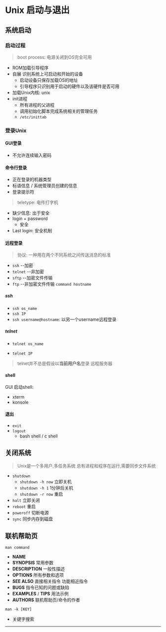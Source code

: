 # Unix 启动与退出

## 系统启动

### 启动过程
> boot process: 电源关闭到OS完全可用
* ROM加载引导程序
* 自展 识别系统上可启动和开始的设备
    * 启动设备只保存加载OS的地址
    * 引导程序只识别用于启动的硬件以及该硬件是否可用
* 加载Unix内核: unix
* init进程
	* 所有进程的父进程
	* 调用初始化脚本完成系统相关的管理任务
	* `/etc/inittab`
### 登录Unix
#### GUI登录

* 不允许连续输入密码

#### 命令行登录
* 正在登录的机器类型
* 标语信息 / 系统管理员创建的信息
* 登录提示符
> teletype: 电传打字机
* 缺少信息: 出于安全
* login + password
    * 安全
* Last login: 安全机制
#### 远程登录
> 协议: 一种用在两个不同系统之间传送消息的标准
* `ssh` --加密
* `telnet` --非加密
* `sftp` --加密文件传输
* `ftp` --非加密文件传输
`command hostname`
##### ssh

* `ssh os_name`
* `ssh IP`
* `ssh username@hostname`: 以另一个username远程登录

##### telnet

* `telnet os_name`

* `telnet IP`

> telnet并不总是假设以**当前用户名**登录 远程服务器
#### shell
GUI 启动shell:
* xterm
* konsole
#### 退出
* `exit`
* `logout`
    * bash shell / c shell 
## 关闭系统
> Unix是一个多用户,多任务系统
> 总有进程和程序在运行,需要同步文件系统
* `shutdown`
	* `shutdown -h now` 立即关机
	* `shutdown -h 1` 1分钟后关机
	* `shutdown -r now`  重启
* `halt`  立即关闭
* `reboot` 重启
* `poweroff`  切断电源
* `sync` 同步内存到磁盘
## 联机帮助页
`man command`
* **NAME**
* **SYNOPSIS**  常用参数
* **DESCRIPTION**  一般性描述
* **OPTIONS** 所有参数和选项
* **SEE ALSO**  直接相关指令 功能相近指令
* **BUGS** 指令已知的问题或缺陷
* **EXAMPLES** / **TIPS** 用法示例
* **AUTHORS** 联机帮助页/命令的作者

`man -k [KEY]`
* 关键字搜索
***